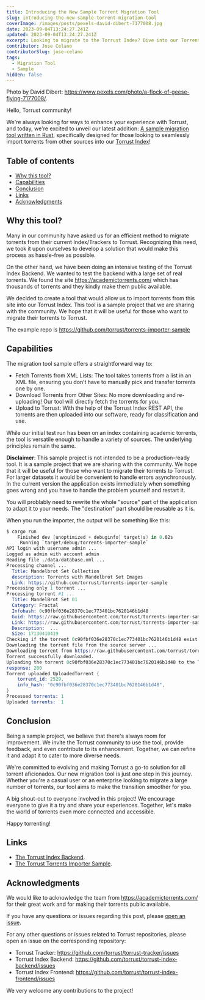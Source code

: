 ```yaml
---
title: Introducing the New Sample Torrent Migration Tool
slug: introducing-the-new-sample-torrent-migration-tool
coverImage: /images/posts/pexels-david-dibert-7177008.jpg
date: 2023-09-04T13:24:27.241Z
updated: 2023-09-04T13:24:27.241Z
excerpt: Looking to migrate to the Torrust Index? Dive into our Torrents Importer Sample to seamlessly transfer your torrents to Torrust.
contributor: Jose Celano
contributorSlug: jose-celano
tags:
  - Migration Tool
  - Sample
hidden: false
---
```


<script>
  import Callout from "$lib/components/molecules/Callout.svelte";
  import CodeBlock from "$lib/components/molecules/CodeBlock.svelte";
  import Image from "$lib/components/atoms/Image.svelte";
  import PostBody from "$lib/components/molecules/PostBody.svelte";
  import PostContainer from "$lib/components/molecules/PostContainer.svelte";
  import PostTable from "$lib/components/molecules/PostTable.svelte";
</script>

Photo by David Dibert: <https://www.pexels.com/photo/a-flock-of-geese-flying-7177008/>.

Hello, Torrust community!

We're always looking for ways to enhance your experience with Torrust, and today, we're excited to unveil our latest addition: [A sample migration tool written in Rust](https://github.com/torrust/torrents-importer-sample), specifically designed for those looking to seamlessly import torrents from other sources into our [Torrust Index](https://github.com/torrust/torrust-index-backend)!

<PostContainer>
<PostTable>

## Table of contents

- [Why this tool?](#why-this-tool)
- [Capabilities](#capabilities)
- [Conclusion](#conclusion)
- [Links](#links)
- [Acknowledgments](#acknowledgments)

</PostTable>

<PostBody>

## Why this tool?

Many in our community have asked us for an efficient method to migrate torrents from their current Index/Trackers to Torrust. Recognizing this need, we took it upon ourselves to develop a solution that would make this process as hassle-free as possible.

On the other hand, we have been doing an intensive testing of the Torrust Index Backend. We wanted to test the backend with a large set of real torrents. We found the site <https://academictorrents.com/> which has thousands of torrents and they kindly make them public available.

We decided to create a tool that would allow us to import torrents from this site into our Torrust Index. This tool is a sample project that we are sharing with the community. We hope that it will be useful for those who want to migrate their torrents to Torrust.

The example repo is <https://github.com/torrust/torrents-importer-sample>

## Capabilities

The migration tool sample offers a straightforward way to:

- Fetch Torrents from XML Lists: The tool takes torrents from a list in an XML file, ensuring you don’t have to manually pick and transfer torrents one by one.
- Download Torrents from Other Sites: No more downloading and re-uploading! Our tool will directly fetch the torrents for you.
- Upload to Torrust: With the help of the Torrust Index REST API, the torrents are then uploaded into our software, ready for classification and use.

While our initial test run has been on an index containing academic torrents, the tool is versatile enough to handle a variety of sources. The underlying principles remain the same.

<Callout type="info">

**Disclaimer**: This sample project is not intended to be a production-ready tool. It is a sample project that we are sharing with the community. We hope that it will be useful for those who want to migrate their torrents to Torrust. For larger datasets it would be convenient to handle errors asynchronously. In the current version the application exists immediately when something goes wrong and you have to handle the problem yourself and restart it.

</Callout>

You will problably need to rewrite the whole "source" part of the application to adapt it to your needs. The "destination" part should be reusable as it is.

When you run the importer, the output will be something like this:

<CodeBlock lang="terminal">

```s
$ cargo run
    Finished dev [unoptimized + debuginfo] target(s) in 0.02s
     Running `target/debug/torrents-importer-sample`
API login with username admin ...
Logged as admin with account admin
Reading file ./data/database.xml ...
Processing channel ...
  Title: Mandelbrot Set Collection
  description: Torrents with Mandelbrot Set Images
  Link: https://github.com/torrust/torrents-importer-sample
Processing only 1 torrent ...
Processing torrent #1 ...
  Title: MandelBrot Set 01
  Category: Fractal
  Infohash: 0c90fbf036e28370c1ec773401bc7620146b1d48
  Guid: https://raw.githubusercontent.com/torrust/torrents-importer-sample/main/tests/fixtures/torrents/mandelbrot_set_01.torrent
  Link: https://raw.githubusercontent.com/torrust/torrents-importer-sample/main/tests/fixtures/torrents/mandelbrot_set_01.torrent
  Description:  ...
  Size: 17130410419
Checking if the torrent 0c90fbf036e28370c1ec773401bc7620146b1d48 exist in the Torrust Index ...
Downloading the torrent file from the source server ...
Downloading torrent from https://raw.githubusercontent.com/torrust/torrents-importer-sample/main/tests/fixtures/torrents/0c90fbf036e28370c1ec773401bc7620146b1d48.torrent into ./data/torrents/0c90fbf036e28370c1ec773401bc7620146b1d48.torrent
Torrent successfully downloaded.
Uploading the torrent 0c90fbf036e28370c1ec773401bc7620146b1d48 to the Torrust Index ...
response: 200
Torrent uploaded UploadedTorrent {
    torrent_id: 2529,
    info_hash: "0c90fbf036e28370c1ec773401bc7620146b1d48",
}
Processed torrents: 1
Uploaded torrents:  1
```

</CodeBlock>

## Conclusion

Being a sample project, we believe that there's always room for improvement. We invite the Torrust community to use the tool, provide feedback, and even contribute to its enhancement. Together, we can refine it and adapt it to cater to more diverse needs.

We're committed to evolving and making Torrust a go-to solution for all torrent aficionados. Our new migration tool is just one step in this journey. Whether you're a casual user or an enterprise looking to migrate a large number of torrents, our tool aims to make the transition smoother for you.

A big shout-out to everyone involved in this project! We encourage everyone to give it a try and share your experiences. Together, let's make the world of torrents even more connected and accessible.

Happy torrenting!

## Links

- [The Torrust Index Backend](https://github.com/torrust/torrust-index-backend).
- [The Torrust Torrents Importer Sample](https://github.com/torrust/torrents-importer-sample).

## Acknowledgments

We would like to acknowledge the team from <https://academictorrents.com/> for their great work and for making their torrents public available.

If you have any questions or issues regarding this post, please [open an issue](https://github.com/torrust/torrust-website/issues/new).

For any other questions or issues related to Torrust repositories, please open an issue on the corresponding repository:

- Torrust Tracker: <https://github.com/torrust/torrust-tracker/issues>
- Torrust Index Backend: <https://github.com/torrust/torrust-index-backend/issues>
- Torrust Index Frontend: <https://github.com/torrust/torrust-index-frontend/issues>

We very welcome any contributions to the project!

</PostBody>
</PostContainer>
